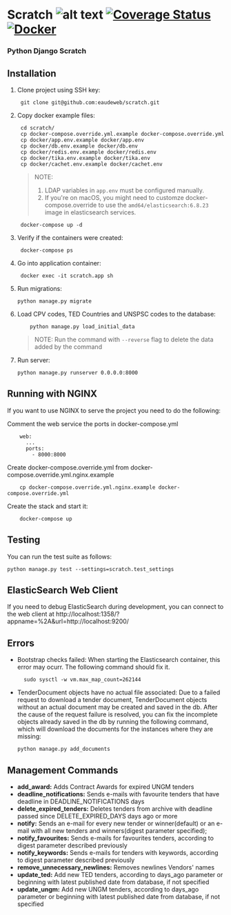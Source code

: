 # Scratch ![alt text](https://travis-ci.com/eaudeweb/scratch.svg?branch=master) [![Coverage Status](https://coveralls.io/repos/github/eaudeweb/scratch/badge.svg?branch=master)](https://coveralls.io/github/eaudeweb/scratch?branch=master) [![Docker](https://img.shields.io/docker/cloud/build/eaudeweb/scratch?label=Docker&style=flat)](https://hub.docker.com/r/eaudeweb/scratch/builds)

### Python Django Scratch

## Installation

1. Clone project using SSH key:

        git clone git@github.com:eaudeweb/scratch.git

1. Copy docker example files:

        cd scratch/
        cp docker-compose.override.yml.example docker-compose.override.yml
        cp docker/app.env.example docker/app.env
        cp docker/db.env.example docker/db.env
        cp docker/redis.env.example docker/redis.env
        cp docker/tika.env.example docker/tika.env
        cp docker/cachet.env.example docker/cachet.env

    > NOTE:
    > 1. LDAP variables in `app.env` must be configured manually.
    > 2. If you're on macOS, you might need to customze docker-compose.override to use the `amd64/elasticsearch:6.8.23` image in elasticsearch services.

        docker-compose up -d

1. Verify if the containers were created:

        docker-compose ps

1. Go into application container:

        docker exec -it scratch.app sh

1. Run migrations:
    ```
    python manage.py migrate
    ```
1. Load CPV codes, TED Countries and UNSPSC codes to the database:
   ```commandline
       python manage.py load_initial_data
    ```
   > NOTE: Run the command with `--reverse` flag to delete the data added by the command
1. Run server:
    ```commandline
    python manage.py runserver 0.0.0.0:8000
    ```

## Running with NGINX

If you want to use NGINX to serve the project you need to do the following:

Comment the web service the ports in docker-compose.yml
```
    web:
      ...
      ports:
        - 8000:8000
```

Create docker-compose.override.yml from  docker-compose.override.yml.nginx.example
```   
    cp docker-compose.override.yml.nginx.example docker-compose.override.yml
```

Create the stack and start it:
```
    docker-compose up
```

## Testing

You can run the test suite as follows:

    python manage.py test --settings=scratch.test_settings

## ElasticSearch Web Client

If you need to debug ElasticSearch during development, you can connect to the
web client at http://localhost:1358/?appname=%2A&url=http://localhost:9200/

## Errors

- Bootstrap checks failed: When starting the Elasticsearch container, this error may ocurr. The following command should fix it.

        sudo sysctl -w vm.max_map_count=262144
- TenderDocument objects have no actual file associated: Due to a failed request to download a tender document, 
TenderDocument objects without an actual document may be created and saved in the db. After the cause of the request 
failure is resolved, you can fix the incomplete objects already saved in the db by running the following command, 
which will download the documents for the instances where they are missing:

   ```commandline
  python manage.py add_documents
   ```

## Management Commands

-   **add_award:** Adds Contract Awards for expired UNGM tenders
-   **deadline_notifications:** Sends e-mails with favourite tenders that have deadline in DEADLINE_NOTIFICATIONS days
-   **delete_expired_tenders:** Deletes tenders from archive with deadline passed since DELETE_EXPIRED_DAYS days ago or more
-   **notify:** Sends an e-mail for every new tender or winner(default) or an e-mail with all new tenders and winners(digest parameter specified);
-   **notify_favourites:** Sends e-mails for favourites tenders, according to digest parameter described previously
-   **notify_keywords:** Sends e-mails for tenders with keywords, according to digest parameter described previously
-   **remove_unnecessary_newlines:** Removes newlines Vendors' names
-   **update_ted:** Add new TED tenders, according to days_ago parameter or beginning with latest published date
    from database, if not specified
-   **update_ungm:** Add new UNGM tenders, according to days_ago parameter or beginning with latest published date from
    database, if not specified
